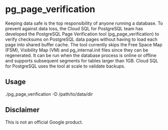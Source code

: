 # pg_page_verification

Keeping data safe is the top responsibility of anyone running a database.  To 
prevent against data loss, the Cloud SQL for PostgreSQL team has developed the
PostgreSQL Page Verification tool (pg_page_verification) to verify checksums
on PostgreSQL data pages without having to load each page into shared buffer
cache.  The tool currently skips the Free Space Map (FSM), Visibility Map (VM)
and pg_internal.init files since they can be regenerated.  It can be run when
the database process is online or offline and supports subsequent segments
for tables larger than 1GB.  Cloud SQL for PostgreSQL uses the tool at scale
to validate backups.

## Usage

./pg_page_verification -D /path/to/data/dir

## Disclaimer

This is not an official Google product.
